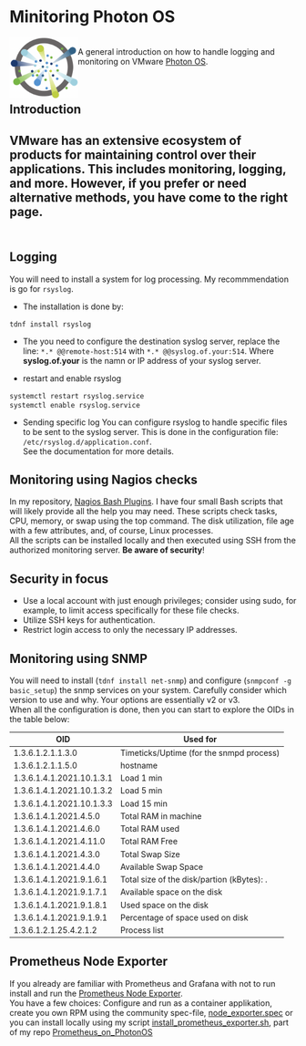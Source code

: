 # Minitoring Photon OS
<img width="120" alt="Photon OS" src="https://github.com/rafaelurrutiasilva/images/blob/main/logos/Photon_OS.png" align=left> <br>
A general introduction on how to handle logging and monitoring on VMware [Photon OS](https://vmware.github.io/photon). <br>
<br>
<br>
## Introduction
VMware has an extensive ecosystem of products for maintaining control over their applications. This includes monitoring, logging, and more. However, if you prefer or need alternative methods, you have come to the right page.
<br>
<br>
---

## Logging
You will need to install a system for log processing. My recommmendation is go for `rsyslog`.
* The installation is done by:
```
tdnf install rsyslog
```
* The you need to configure the destination syslog server, replace the line: `*.* @@remote-host:514` with `*.* @@syslog.of.your:514`.
Where **syslog.of.your** is the namn or IP address of your syslog server.

* restart and enable rsyslog
```
systemctl restart rsyslog.service
systemctl enable rsyslog.service 
````
* Sending specific log
You can configure rsyslog to handle specific files to be sent to the syslog server. This is done in the configuration file: `/etc/rsyslog.d/application.conf`.<br>
See the documentation for more details.



## Monitoring using Nagios checks
In my repository, [Nagios Bash Plugins](https://github.com/rafaelurrutiasilva/nagios-bash-plugins). I have four small Bash scripts that will likely provide all the help you may need. These scripts check tasks, CPU, memory, or swap using the top command. The disk utilization, file age with a few attributes, and, of course, Linux processes. <br>
All the scripts can be installed locally and then executed using SSH from the authorized monitoring server. **Be aware of security**!

## Security in focus
* Use a local account with just enough privileges; consider using sudo, for example, to limit access specifically for these file checks.
* Utilize SSH keys for authentication.
* Restrict login access to only the necessary IP addresses.

## Monitoring using SNMP
You will need to install (`tdnf install net-snmp`) and configure (`snmpconf -g basic_setup`) the snmp services on your system. Carefully consider which version to use and why. Your options are essentially v2 or v3.<br>
When all the configuration is done, then you can start to explore the OIDs in the table below:

OID                       |      Used for
--------------------------|---------------------------------------------
1.3.6.1.2.1.1.3.0         |      Timeticks/Uptime (for the snmpd process)
1.3.6.1.2.1.1.5.0         |      hostname
1.3.6.1.4.1.2021.10.1.3.1 |      Load 1  min
1.3.6.1.4.1.2021.10.1.3.2 |      Load 5  min
1.3.6.1.4.1.2021.10.1.3.3 |      Load 15 min
1.3.6.1.4.1.2021.4.5.0    |      Total RAM in machine
1.3.6.1.4.1.2021.4.6.0    |      Total RAM used
1.3.6.1.4.1.2021.4.11.0   |      Total RAM Free
1.3.6.1.4.1.2021.4.3.0    |      Total Swap Size
1.3.6.1.4.1.2021.4.4.0    |      Available Swap Space
1.3.6.1.4.1.2021.9.1.6.1  |      Total size of the disk/partion (kBytes): .
1.3.6.1.4.1.2021.9.1.7.1  |      Available space on the disk
1.3.6.1.4.1.2021.9.1.8.1  |      Used space on the disk
1.3.6.1.4.1.2021.9.1.9.1  |      Percentage of space used on disk
1.3.6.1.2.1.25.4.2.1.2    |      Process list

## Prometheus Node Exporter
If you already are familiar with Prometheus and Grafana with not to run install and run the [Prometheus Node Exporter](https://github.com/prometheus/node_exporter).<br> 
You have a few choices: Configure and run as a container applikation, create you own RPM using the community spec-file, [node_exporter.spec](https://github.com/utobi/prometheus-rpm/blob/master/node_exporter/contrib/node_exporter.spec) or you can install locally using my script [install_prometheus_exporter.sh](https://github.com/rafaelurrutiasilva/Prometheus_on_PhotonOS/blob/main/scripts/install_prometheus_exporter.sh), part of my repo [Prometheus_on_PhotonOS](https://github.com/rafaelurrutiasilva/Prometheus_on_PhotonOS)




